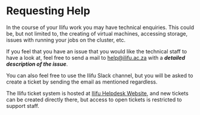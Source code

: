 # Requesting Help

In the course of your Ilifu work you may have technical enquiries. This could be, but not limited to, the creating of virtual machines, accessing storage, issues with running your jobs on the cluster, etc.

If you feel that you have an issue that you would like the technical staff to have a look at, feel free to send a mail to [help@ilifu.ac.za](mailto:help@ilifu.ac.za) with a **_detailed description of the issue_**.

You can also feel free to use the Ilifu Slack channel, but you will be asked to create a ticket by sending the email as mentioned regardless.

The Ilifu ticket system is hosted at [Ilifu Helpdesk Website](https://ilifu.freshdesk.com/), and new tickets can be created directly there, but access to open tickets is restricted to support staff.
